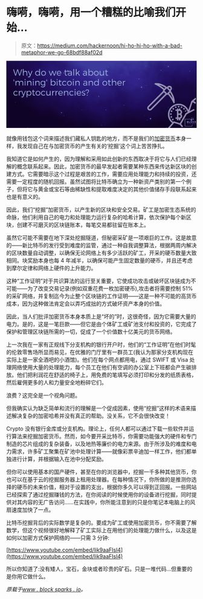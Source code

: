 # 嗨嗬，嗨嗬，用一个糟糕的比喻我们开始…

> 原文：<https://medium.com/hackernoon/hi-ho-hi-ho-with-a-bad-metaphor-we-go-68bdf88af02d>

![](img/972f3d7b3f77a99d93f3fac9cdb449f9.png)

就像用钱包这个词来描述我们藏私人钥匙的地方，而不是我们的[加密货币](https://hackernoon.com/tagged/cryptocurrency)本身一样，我发现自己在与加密货币的产生有关的‘挖掘’这个词上苦苦挣扎。

我知道它是如何产生的，因为理解和采用如此创新的东西取决于将它与人们已经理解的概念联系起来。因此，加密货币的最早发起者需要某种东西来传达新区块的创建方式。它需要暗示这个过程是艰苦的工作，需要应用处理能力和持续的投资，还需要一定程度的随机回报。虽然试图将比特币确立为一种新资产类别的第一个例子，但将它与黄金或宝石等由稀缺性和提取难度决定的其他价值储存手段联系起来也是有意义的。

因此，我们“挖掘”加密货币，以产生新的区块和安全交易。矿工是加密生态系统的命脉，他们利用自己的电力和处理能力运行复杂的哈希计算，依次保护每个新区块，创建不可磨灭的区块链账本，每笔交易都驻留在账本上。

虽然它可能不需要在地下深处挖掘隧道，但秘密采矿是一项艰巨的工作。这是故意的——新比特币的发行受到难度的监管，通过一种自我调整算法，根据两周内解决的区块数量自动调整，以确保无论网络上有多少活跃的矿工，开采的硬币数量大致相同。块奖励本身也每 4 年减半，以确保可能产生固定数量的硬币，并且还考虑到摩尔定律和网络上硬件的上升能力。

这种“工作证明”对于共识算法的运行至关重要，它使成功攻击或破坏区块链成为不可能——为了改变交易记录(例如双重花费一枚加密硬币),攻击者将需要控制 51%的采矿网络，并复制迄今为止整个区块链的工作证明——这是一种不可能的高货币成本，因为这种做法肯定会以弄巧成拙的方式破坏资产本身的价值。

因此，当人们批评加密货币本身本质上是“坏的”时，这很奇怪，因为它需要大量的电力。是的，这是一笔巨款——但它是由个体矿工或矿池支付和投资的，它完成了保护和管理区块链所需的一切，促成了一个价值数十亿美元的货币网络。

上一次我在一家有正规线下分支机构的银行开户时，他们的“工作证明”在他们时髦的伦敦零售场所显而易见，在优雅的门厅里有一群员工(我认为那家分支机构现在实际上是一家全酒吧的小酒馆)。他们在每个网点都用电，通过 SWIFT 或 Visa 处理网络使用大量的处理能力，每个员工在他们有空调的办公室上下班都会产生碳排放。他们把利润花在舒适的椅子上，用免费的笔填写必须打印和分发的纸质表格，然后雇佣更多的人和力量安全地粉碎它们。

浪费？这完全是一个视角问题。

但我确实认为缺乏简单和流行的理解是一个促成因素，使用“挖掘”这样的术语来描述解决复杂的加密哈希并没有真正的帮助。没关系，它不会很快改变！

Crypto 没有银行金库或分支机构。理论上，任何人都可以通过下载一些软件并运行算法来挖掘加密货币。然而，如今要开采比特币，你需要功能强大的硬件和专门制造的芯片组成的复杂装备，以及地热等廉价的电力来源。由于所涉及的难度和电力需求，许多矿工聚集在矿池中处理计算——就像彩票辛迪加一样工作，他们都单独进行计算，并根据输入在池中分配奖励。

但你可以使用基本的国产硬件，甚至在你的浏览器中，挖掘一千多种其他货币，你也可以在基于云的挖掘服务器上租用处理器。在每种情况下，你所做的是推测你选择的硬币的未来价值，相对于设置的支出，根据你多久可以得到正回报。一些网站已经探索了通过挖掘赚钱的方法，在你阅读的时候使用你的设备进行挖掘，同时提供对其内容的无广告访问……在实践中，你所能注意到的只是你笔记本电脑上的风扇速度加快了一点。

比特币挖掘背后的实际数学是复杂的。要成为矿工或使用加密货币，你不需要了解数学，但这个视频很好地解释了矿工实际上在用他们的处理能力做什么，以及这是如何以加密方式保护网络的——只需 3 分钟:

[https://www.youtube.com/embed/lik9aaFIsl4](https://www.youtube.com/embed/lik9aaFIsl4)

所以你知道了:没有矮人，宝石，金块或者珍贵的矿石。只是一堆代码…但重要的是你用它做什么。

*原载于*[*www . block sparks . io*](https://www.blocksparks.io/hi-ho-hi-ho-with-a-bad-metaphor-we-go/)*。*